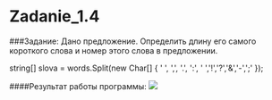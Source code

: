 Zadanie_1.4
===========
###Задание:
Дано предложение. Определить длину его самого короткого слова и номер этого слова в предложении.
<p>string[] slova = words.Split(new Char[] { ' ', ',', '.', ':', ' ','!','?','&amp;','-',';' });</p>
####Результат работы программы:
<a target="_blank" href="http://fastpic.ru"><img src="http://i61.fastpic.ru/big/2014/0704/3a/519f17c4fede20e33c49b6dc6601fa3a.jpg" border="0"></a>
